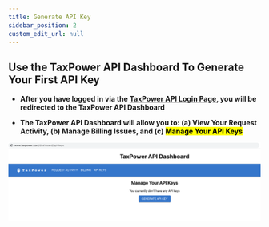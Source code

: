```yaml
---
title: Generate API Key
sidebar_position: 2
custom_edit_url: null
---
```


## Use the TaxPower API Dashboard To Generate Your First API Key

- **After you have logged in via the [TaxPower API Login Page](https://www.taxpower.com/login), you will be redirected to the TaxPower API Dashboard**

- **The TaxPower API Dashboard will allow you to: (a) View Your Request Activity, (b) Manage Billing Issues, and (c) <mark>Manage Your API Keys</mark>**

![TaxPower API Dashboard - API Keys ](../../static/img/dashboard.png)